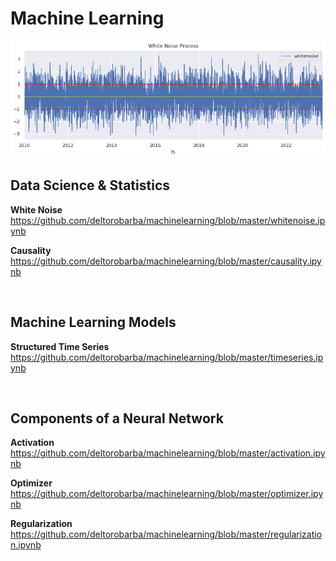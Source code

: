# Machine Learning

<img src="https://raw.githubusercontent.com/deltorobarba/repo/master/whitenoise.png" alt="White Noise">

## Data Science & Statistics

<b>White Noise</b><br>
https://github.com/deltorobarba/machinelearning/blob/master/whitenoise.ipynb

<b>Causality</b><br>
https://github.com/deltorobarba/machinelearning/blob/master/causality.ipynb

<br>

## Machine Learning Models

<b>Structured Time Series</b><br>
https://github.com/deltorobarba/machinelearning/blob/master/timeseries.ipynb

<br>

## Components of a Neural Network

<b>Activation</b>
https://github.com/deltorobarba/machinelearning/blob/master/activation.ipynb

<b>Optimizer</b><br>
https://github.com/deltorobarba/machinelearning/blob/master/optimizer.ipynb

<b>Regularization</b><br>
https://github.com/deltorobarba/machinelearning/blob/master/regularization.ipynb
